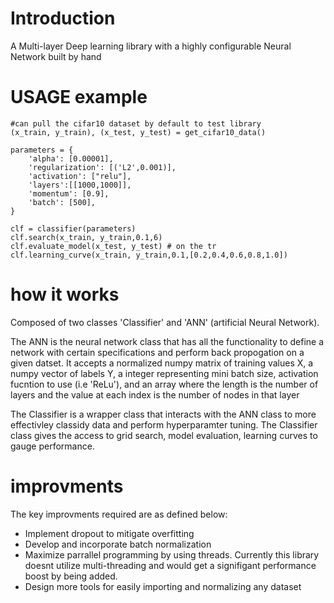 # Introduction
A Multi-layer Deep learning library with a highly configurable Neural Network built by hand

# USAGE example

    #can pull the cifar10 dataset by default to test library
    (x_train, y_train), (x_test, y_test) = get_cifar10_data()

    parameters = {
        'alpha': [0.00001],
        'regularization': [('L2',0.001)],
        'activation': ["relu"],
        'layers':[[1000,1000]],
        'momentum': [0.9],
        'batch': [500],
    }

    clf = classifier(parameters)
    clf.search(x_train, y_train,0.1,6)
    clf.evaluate_model(x_test, y_test) # on the tr
    clf.learning_curve(x_train, y_train,0.1,[0.2,0.4,0.6,0.8,1.0])

# how it works

Composed of two classes 'Classifier' and 'ANN' (artificial Neural Network). 

The ANN is the neural network class that has all the functionality to define a network with certain specifications and perform back propogation on a given datset.
It accepts a normalized numpy matrix of training values X, a numpy vector of labels Y, a integer representing mini batch size, activation fucntion to use (i.e 'ReLu'), and an array where the length is the number of layers and the value at each index is the number of nodes in that layer

The Classifier is a wrapper class that interacts with the ANN class to more effectivley classidy data and perform hyperparamter tuning. The Classifier class gives the access to grid search, model evaluation, learning curves to gauge performance.

# improvments

The key improvments required are as defined below: 
- Implement dropout to mitigate overfitting 
- Develop and incorporate batch normalization 
- Maximize parrallel programming by using threads. Currently this library doesnt utilize multi-threading and would get a signifigant performance boost by being added.
- Design more tools for easily importing and normalizing any dataset
